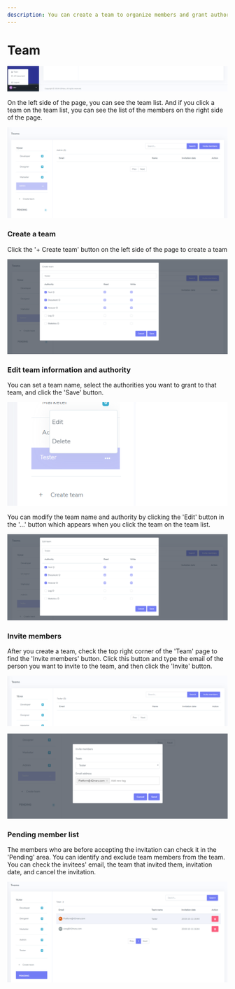 ```yaml
---
description: You can create a team to organize members and grant authorities to groups.
---
```


# Team

![How to access &apos;Team&apos; page](../.gitbook/assets/image%20%2848%29.png)

On the left side of the page, you can see the team list. And if you click a team on the team list, you can see the list of the members on the right side of the page.

![&apos;Team&apos; page](../.gitbook/assets/image%20%2858%29.png)

### Create a team

Click the '+ Create team' button on the left side of the page to create a team

![&apos;Create team&apos; modal](../.gitbook/assets/image%20%2838%29.png)

### Edit team information and authority

You can set a team name, select the authorities you want to grant to that team, and click the 'Save' button.

![Team management](../.gitbook/assets/image%20%2828%29.png)

You can modify the team name and authority by clicking the 'Edit' button in the '…' button which appears when you click the team on the team list.

![&apos;Edit team&apos; modal](../.gitbook/assets/image%20%2860%29.png)

### Invite members

After you create a team, check the top right corner of the 'Team' page to find the 'Invite members' button. Click this button and type the email of the person you want to invite to the team, and then click the 'Invite' button.

![Invite members button](../.gitbook/assets/image%20%2814%29.png)

![&apos;Invite member&apos; modal](../.gitbook/assets/image%20%2820%29.png)

### Pending member list

The members who are before accepting the invitation can check it in the 'Pending' area. You can identify and exclude team members from the team. You can check the invitees' email, the team that invited them, invitation date, and cancel the invitation.

![&apos;Pending member list&apos; page](../.gitbook/assets/image%20%2853%29.png)

  
  


